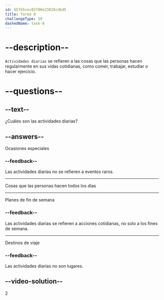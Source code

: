 ```yaml
---
id: 657b5cec02f00e23028cdbd5
title: Tarea 8
challengeType: 19
dashedName: task-8
---
```


# --description--

`Actividades diarias` se refieren a las cosas que las personas hacen regularmente en sus vidas cotidianas, como comer, trabajar, estudiar o hacer ejercicio.

# --questions--

## --text--

¿Cuáles son las actividades diarias?

## --answers--

Ocasiones especiales

### --feedback--

Las actividades diarias no se refieren a eventos raros.

---

Cosas que las personas hacen todos los días

---

Planes de fin de semana

### --feedback--

Las actividades diarias se refieren a acciones cotidianas, no solo a los fines de semana.

---

Destinos de viaje

### --feedback--

Las actividades diarias no son lugares.

## --video-solution--

2

